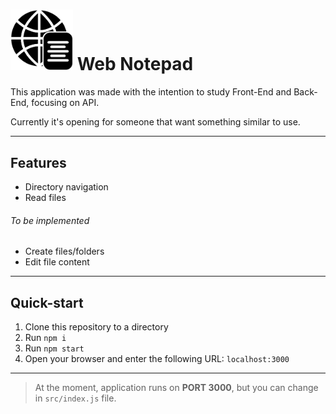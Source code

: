 # <img src="public/assets/web_notepad.svg" width="100" /> Web Notepad

This application was made with the intention to study Front-End and Back-End, focusing on API.

Currently it's opening for someone that want something similar to use.

---

## Features

- Directory navigation
- Read files

###### To be implemented

- Create files/folders
- Edit file content

---

## Quick-start

1. Clone this repository to a directory
2. Run `npm i`
3. Run `npm start`
4. Open your browser and enter the following URL: `localhost:3000`

---

> At the moment, application runs on **PORT 3000**, but you can change in `src/index.js` file.
